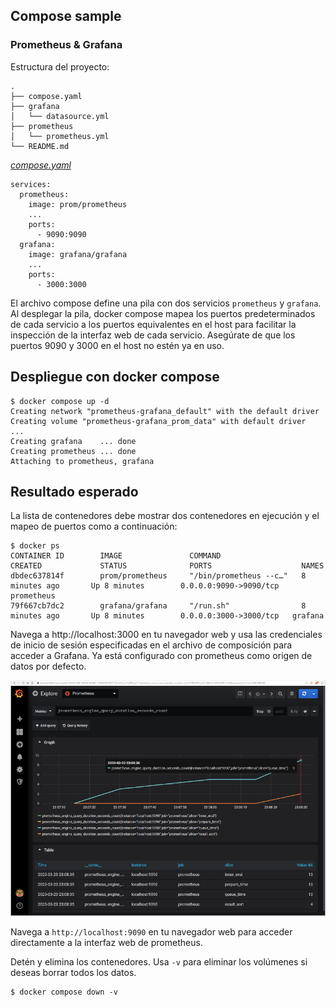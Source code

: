 ## Compose sample
### Prometheus & Grafana

Estructura del proyecto:
```
.
├── compose.yaml
├── grafana
│   └── datasource.yml
├── prometheus
│   └── prometheus.yml
└── README.md
```

[_compose.yaml_](compose.yaml)
```
services:
  prometheus:
    image: prom/prometheus
    ...
    ports:
      - 9090:9090
  grafana:
    image: grafana/grafana
    ...
    ports:
      - 3000:3000
```

El archivo compose define una pila con dos servicios `prometheus` y `grafana`. Al desplegar la pila, docker compose mapea los puertos predeterminados de cada servicio a los puertos equivalentes en el host para facilitar la inspección de la interfaz web de cada servicio. Asegúrate de que los puertos 9090 y 3000 en el host no estén ya en uso.

## Despliegue con docker compose

```
$ docker compose up -d
Creating network "prometheus-grafana_default" with the default driver
Creating volume "prometheus-grafana_prom_data" with default driver
...
Creating grafana    ... done
Creating prometheus ... done
Attaching to prometheus, grafana

```

## Resultado esperado

La lista de contenedores debe mostrar dos contenedores en ejecución y el mapeo de puertos como a continuación:
```
$ docker ps
CONTAINER ID        IMAGE               COMMAND                  CREATED             STATUS              PORTS                    NAMES
dbdec637814f        prom/prometheus     "/bin/prometheus --c…"   8 minutes ago       Up 8 minutes        0.0.0.0:9090->9090/tcp   prometheus
79f667cb7dc2        grafana/grafana     "/run.sh"                8 minutes ago       Up 8 minutes        0.0.0.0:3000->3000/tcp   grafana
```

Navega a http://localhost:3000 en tu navegador web y usa las credenciales de inicio de sesión especificadas en el archivo de composición para acceder a Grafana. Ya está configurado con prometheus como origen de datos por defecto.

![page](output.jpg)

Navega a `http://localhost:9090` en tu navegador web para acceder directamente a la interfaz web de prometheus.

Detén y elimina los contenedores. Usa `-v` para eliminar los volúmenes si deseas borrar todos los datos.

```
$ docker compose down -v
```